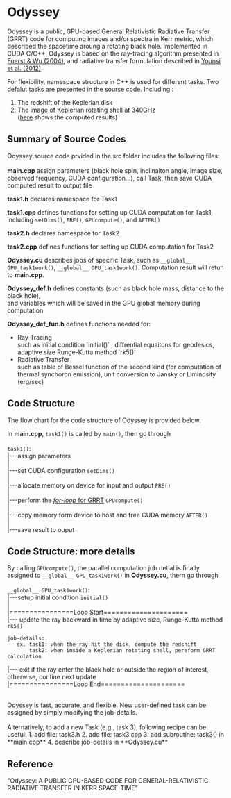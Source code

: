 # Odyssey
Odyssey is a public, GPU-based General Relativistic Radiative Transfer (GRRT) code for computing images and/or spectra in Kerr metric, which described the spacetime aroung a rotating black hole. Implemented in CUDA C/C++, Odyssey is based on the ray-tracing algorithm presented in [Fuerst & Wu (2004)](http://adsabs.harvard.edu/abs/2004A%26A...424..733F), and radiative transfer formulation described in [Younsi et al. (2012)](http://adsabs.harvard.edu/abs/2012A%26A...545A..13Y).

For flexibility, namespace structure in C++  is used for different tasks. Two defalut tasks are presented in the sourse code. Including :

 1. The redshift of the Keplerian disk</li>
 2. The image of Keplerian rotating shell at 340GHz</li>
 ([here](https://github.com/hungyipu/Odyssey/wiki/Default-Tasks-of-Odyssey-Source-Code) shows the computed results)
  
 
## Summary of Source Codes
Odyssey source code prvided in the src folder includes the following files:<br />
<br />
**main.cpp**
assign parameters (black hole spin, inclinaiton angle, image size, observed frequency, CUDA configuration...), call Task, then save CUDA computed result to output file<br />

**task1.h**
declares namespace for Task1<br />
 
 **task1.cpp**
defines functions for setting up CUDA computation for Task1, including `setDims()`, `PRE()`, `GPUcompute()`, and `AFTER()`<br />

**task2.h**
 declares namespace for Task2

 
**task2.cpp**
defines functions for setting up CUDA computation for Task2<br />

 
**Odyssey.cu**
 describes jobs of specific Task, such as `__global__ GPU_task1work()`, `__global__ GPU_task1work()`. Computation result will retun to **main.cpp**.<br />
 
**Odyssey_def.h**
 defines constants (such as black hole mass, distance to the black hole),   
 and variables which will be saved in the GPU global memory during computation<br />
 
 
**Odyssey_def_fun.h**
 defines functions needed for:
 <ul>
 <li>Ray-Tracing</li>
 such as initial condition  `initial()` , diffrential equaitons for geodesics, adaptive size Runge-Kutta method `rk5()`
 <li>Radiative Transfer</li>
 such as table of Bessel function of the second kind (for computation of thermal synchoron emission), unit conversion to Jansky or Liminosity (erg/sec)
 </ul>


## Code Structure
The flow chart for the code structure of Odyssey is provided below.

In **main.cpp**, `task1()` is called by `main()`, then go through<br />
<br />
`task1()`:<br />
|---assign parameters <br />
|<br />
|---set CUDA configuration `setDims()`<br />
|<br />
|---allocate memory on device for input and output `PRE()`<br />
|<br />
|---perform the [*for-loop* for GRRT](https://github.com/hungyipu/Odyssey/wiki/How-Odyssey-Works) `GPUcompute()`<br />
|<br />
|---copy memory form device to host and free CUDA memory `AFTER()`<br />
|<br />
|---save result to ouput<br />


## Code Structure: more details
By calling `GPUcompute()`, the parallel computation job detial is finally assigned to  `__global__ GPU_task1work()` in **Odyssey.cu**, thern go through <br />
<br />
`__global__ GPU_task1work()`:<br />
|---setup initial condition `initial()` <br />
|<br />
|================Loop Start=====================<br />
|--- update the ray backward in time by adaptive size, Runge-Kutta method `rk5()`<br />
```
job-details:
   ex. task1: when the ray hit the disk, compute the redshift
       task2: when inside a Keplerian rotating shell, pereform GRRT calculation
```
|--- exit if the ray enter the black hole or outside the region of interest, otherwise, contine next update<br />
|================Loop End=====================<br />

<br />
Odyssey is fast, accurate, and flexible. New user-defined task can be assigned by simply modifying the job-details. 
<br />
<br />Alternatively, to add a new Task (e.g., task 3), following recipe can be useful:
 1. add file: task3.h</li>
 2. add file: task3.cpp</li>
 3. add subroutine: task3() in **main.cpp**
 4. describe job-details in **Odyssey.cu**
 
## Reference
"Odyssey: A PUBLIC GPU-BASED CODE FOR GENERAL-RELATIVISTIC RADIATIVE TRANSFER IN KERR
SPACE-TIME"
